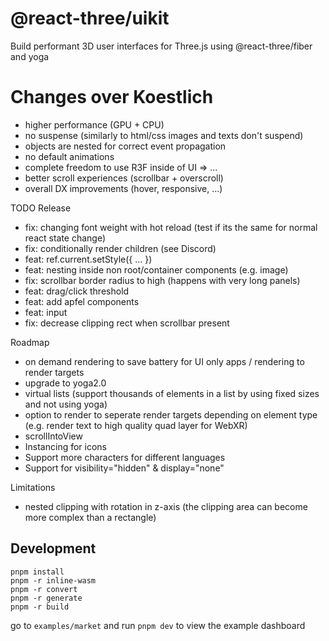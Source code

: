 <h1>@react-three/uikit</h1>

Build performant 3D user interfaces for Three.js using @react-three/fiber and yoga

# Changes over Koestlich

- higher performance (GPU + CPU)
- no suspense (similarly to html/css images and texts don't suspend)
- objects are nested for correct event propagation
- no default animations
- complete freedom to use R3F inside of UI => <Content>...</Content>
- better scroll experiences (scrollbar + overscroll)
- overall DX improvements (hover, responsive, ...)

TODO Release

- fix: changing font weight with hot reload (test if its the same for normal react state change)
- fix: conditionally render children (see Discord)
- feat: ref.current.setStyle({ ... })
- feat: nesting inside non root/container components (e.g. image)
- fix: scrollbar border radius to high (happens with very long panels)
- feat: drag/click threshold
- feat: add apfel components
- feat: input
- fix: decrease clipping rect when scrollbar present

Roadmap

- on demand rendering to save battery for UI only apps / rendering to render targets
- upgrade to yoga2.0
- virtual lists (support thousands of elements in a list by using fixed sizes and not using yoga)
- option to render to seperate render targets depending on element type (e.g. render text to high quality quad layer for WebXR)
- scrollIntoView
- Instancing for icons
- Support more characters for different languages
- Support for visibility="hidden" & display="none"

Limitations

- nested clipping with rotation in z-axis (the clipping area can become more complex than a rectangle)

## Development

`pnpm install`  
`pnpm -r inline-wasm`  
`pnpm -r convert`  
`pnpm -r generate`  
`pnpm -r build`  

go to `examples/market` and run `pnpm dev` to view the example dashboard
